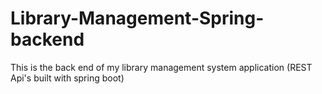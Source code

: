 # Library-Management-Spring-backend
This is the back end of my library management system application (REST Api's built with spring boot)
